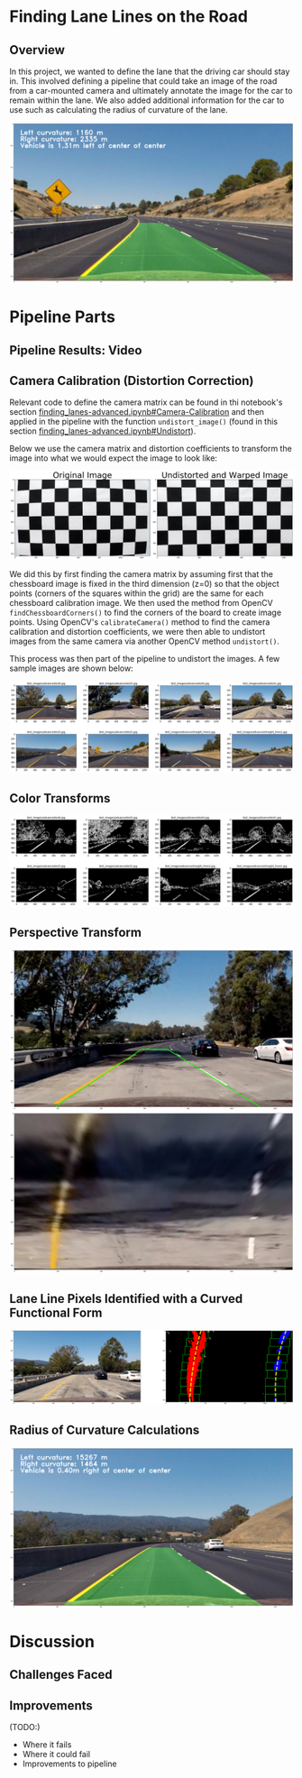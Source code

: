 # Finding Lane Lines on the Road

## Overview

In this project, we wanted to define the lane that the driving car should stay in. This involved defining a pipeline that could take an image of the road from a car-mounted camera and ultimately annotate the image for the car to remain within the lane. We also added additional information for the car to use such as calculating the radius of curvature of the lane.

![Annotated image of road via the pipeline](images/example-lane_lines_complete.png)


# Pipeline Parts


## Pipeline Results: Video


## Camera Calibration (Distortion Correction)

Relevant code to define the camera matrix can be found in thi notebook's section [finding_lanes-advanced.ipynb#Camera-Calibration](finding_lanes-advanced.ipynb#Camera-Calibration) and then applied in the pipeline with the function `undistort_image()` (found in this section [finding_lanes-advanced.ipynb#Undistort](finding_lanes-advanced.ipynb#Undistort)).

Below we use the camera matrix and distortion coefficients to transform the image into what we would expect the image to look like:

![Checkerboard comparison of distortion correction](images/example-distortion_correction.png)

We did this by first finding the camera matrix by assuming first that the chessboard image is fixed in the third dimension (z=0) so that the object points (corners of the squares within the grid) are the same for each chessboard calibration image. We then used the method from OpenCV `findChessboardCorners()` to find the corners of the board to create image points. Using OpenCV's `calibrateCamera()` method to find the camera calibration and distortion coefficients, we were then able to undistort images from the same camera via another OpenCV method `undistort()`.

This process was then part of the pipeline to undistort the images. A few sample images are shown below:

![Grid of undistorted image](images/example-distortion_correction-test_images.png)

## Color Transforms

![Several binary images after transform](images/example-binary_images.png)


## Perspective Transform

![Undistorted image with annotated lines of expected lane lines](images/example-perspective_transform-undistorted.png)
![Distorted "bird's eye" view of the previous image](images/example-perspective_transform-warped.png)


## Lane Line Pixels Identified with a Curved Functional Form

![Pair of images showing the lane line pixels being identified](images/example-rectified_lane_lines.png)


## Radius of Curvature Calculations

![Top left shows curvature calculations](images/example-radius_of_curvature.png)



# Discussion

## Challenges Faced

## Improvements
(TODO:)
- Where it fails
- Where it could fail
- Improvements to pipeline